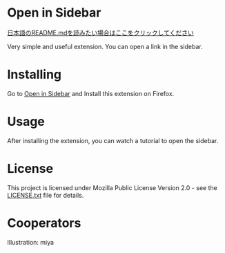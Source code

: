 ﻿# Open in Sidebar
[日本語のREADME.mdを読みたい場合はここをクリックしてください](README_ja.md)

Very simple and useful extension. You can open a link in the sidebar.

# Installing
Go to [Open in Sidebar](https://addons.mozilla.org/en-US/firefox/addon/open_in_sidebar/) and Install this extension on Firefox.

# Usage
After installing the extension, you can watch a tutorial to open the sidebar.

# License
This project is licensed under Mozilla Public License Version 2.0 - see the [LICENSE.txt](LICENSE.txt) file for details.

# Cooperators
Illustration: miya
